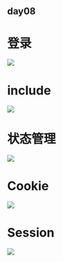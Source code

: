 ## day08
# 登录
![](https://github.com/lu666666/notebooks/blob/master/notes/08/8/1.png)

# include
![](https://github.com/lu666666/notebooks/blob/master/notes/08/8/2.png)

# 状态管理
![](https://github.com/lu666666/notebooks/blob/master/notes/08/8/3.png)

# Cookie
![](https://github.com/lu666666/notebooks/blob/master/notes/08/8/4.png)

# Session
![](https://github.com/lu666666/notebooks/blob/master/notes/08/8/5.png)
